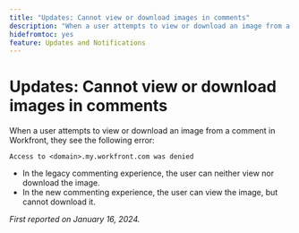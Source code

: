 ```yaml
---
title: "Updates: Cannot view or download images in comments"
description: "When a user attempts to view or download an image from a comment in Workfront, they see an error."
hidefromtoc: yes
feature: Updates and Notifications
---
```


# Updates: Cannot view or download images in comments

When a user attempts to view or download an image from a comment in Workfront, they see the following error:

`Access to <domain>.my.workfront.com was denied`

* In the legacy commenting experience, the user can neither view nor download the image.
* In the new commenting experience, the user can view the image, but cannot download it.

_First reported on January 16, 2024._
